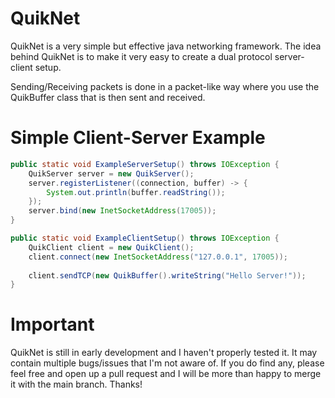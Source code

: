 # **QuikNet**
QuikNet is a very simple but effective java networking framework.
The idea behind QuikNet is to make it very easy to create a dual protocol server-client setup.

Sending/Receiving packets is done in a packet-like way where you use the QuikBuffer class that
is then sent and received.
# **Simple Client-Server Example**
```java
public static void ExampleServerSetup() throws IOException {
    QuikServer server = new QuikServer();
    server.registerListener((connection, buffer) -> {
        System.out.println(buffer.readString());
    });
    server.bind(new InetSocketAddress(17005));
}

public static void ExampleClientSetup() throws IOException {
    QuikClient client = new QuikClient();
    client.connect(new InetSocketAddress("127.0.0.1", 17005));
    
    client.sendTCP(new QuikBuffer().writeString("Hello Server!"));
}
```

# **Important**
QuikNet is still in early development and I haven't properly tested it. It may contain multiple bugs/issues that I'm not aware of.
If you do find any, please feel free and open up a pull request and I will be more than happy to merge it with the main branch.
Thanks!

